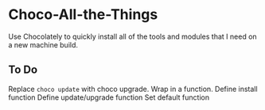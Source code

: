 # Choco-All-the-Things
Use Chocolately to quickly install all of the tools and modules that I need on a new machine build.

## To Do
Replace `choco update` with choco upgrade.
Wrap in a function.
    Define install function
    Define update/upgrade function
    Set default function

